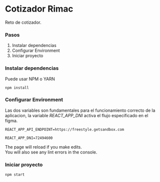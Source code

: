 # Cotizador Rimac

Reto de cotizador.

### Pasos
1) Instalar dependencias
2) Configurar Environment
3) Iniciar proyecto

###  Instalar dependencias
Puede usar NPM o YARN

`npm install`

### Configurar Environment

Las dos variables son fundamentales para el funcionamiento correcto de la aplicacion, la variable *REACT_APP_DNI* activa el flujo especificado en el figma.

```
REACT_APP_API_ENDPOINT=https://freestyle.getsandbox.com

REACT_APP_DNI=72494600
```

The page will reload if you make edits.\
You will also see any lint errors in the console.

### Iniciar proyecto

`
npm start
`

